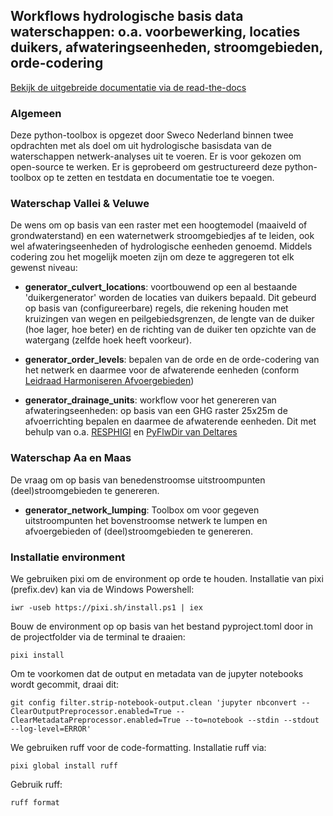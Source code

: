 ## Workflows hydrologische basis data waterschappen: o.a. voorbewerking, locaties duikers, afwateringseenheden, stroomgebieden, orde-codering

[Bekijk de uitgebreide documentatie via de read-the-docs](https://sweco-nl.github.io/generator_drainage_units/)

### Algemeen
Deze python-toolbox is opgezet door Sweco Nederland binnen twee opdrachten met als doel om uit hydrologische basisdata van de waterschappen netwerk-analyses uit te voeren. Er is voor gekozen om open-source te werken. Er is geprobeerd om gestructureerd deze python-toolbox op te zetten en testdata en documentatie toe te voegen.

### Waterschap Vallei & Veluwe
De wens om op basis van een raster met een hoogtemodel (maaiveld of grondwaterstand) en een waternetwerk stroomgebiedjes af te leiden, ook wel afwateringseenheden of hydrologische eenheden genoemd. Middels codering zou het mogelijk moeten zijn om deze te aggregeren tot elk gewenst niveau:

- **generator_culvert_locations**: voortbouwend op een al bestaande 'duikergenerator' worden de locaties van duikers bepaald. Dit gebeurd op basis van (configureerbare) regels, die rekening houden met kruizingen van wegen en peilgebiedsgrenzen, de lengte van de duiker (hoe lager, hoe beter) en de richting van de duiker ten opzichte van de watergang (zelfde hoek heeft voorkeur). 

- **generator_order_levels**: bepalen van de orde en de orde-codering van het netwerk en daarmee voor de afwaterende eenheden (conform [Leidraad Harmoniseren Afvoergebieden](https://kennis.hunzeenaas.nl/file_auth.php/hunzeenaas/a/aa/Leidraden_Harmoniseren_Afvoergebieden_v1.1.pdf))

- **generator_drainage_units**: workflow voor het genereren van afwateringseenheden: op basis van een GHG raster 25x25m de afvoerrichting bepalen en daarmee de afwaterende eenheden. Dit met behulp van o.a. [RESPHIGI](https://gitlab.com/deltares/imod/respighi) en [PyFlwDir van Deltares](https://github.com/Deltares/pyflwdir)

### Waterschap Aa en Maas
De vraag om op basis van benedenstroomse uitstroompunten (deel)stroomgebieden te genereren.

- **generator_network_lumping**: Toolbox om voor gegeven uitstroompunten het bovenstroomse netwerk te lumpen en afvoergebieden of (deel)stroomgebieden te genereren.

### Installatie environment
We gebruiken pixi om de environment op orde te houden. Installatie van pixi (prefix.dev) kan via de Windows Powershell:
```
iwr -useb https://pixi.sh/install.ps1 | iex
```
Bouw de environment op op basis van het bestand pyproject.toml door in de projectfolder via de terminal te draaien:
```
pixi install
```
Om te voorkomen dat de output en metadata van de jupyter notebooks wordt gecommit, draai dit:
```
git config filter.strip-notebook-output.clean 'jupyter nbconvert --ClearOutputPreprocessor.enabled=True --ClearMetadataPreprocessor.enabled=True --to=notebook --stdin --stdout --log-level=ERROR'
```
We gebruiken ruff voor de code-formatting. Installatie ruff via:
```
pixi global install ruff
```
Gebruik ruff:
```
ruff format
```
